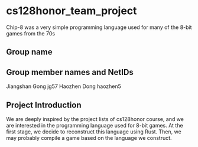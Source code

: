 # cs128honor_team_project
Chip-8 was a very simple programming language used for many of the 8-bit games from the 70s

## Group name

## Group member names and NetIDs
Jiangshan Gong jg57
Haozhen Dong   haozhen5
## Project Introduction
We are deeply inspired by the project lists of cs128honor course, and we are interested in the programming language used for 8-bit games.
At the first stage, we decide to reconstruct this language using Rust.
Then, we may probably compile a game based on the language we construct.
